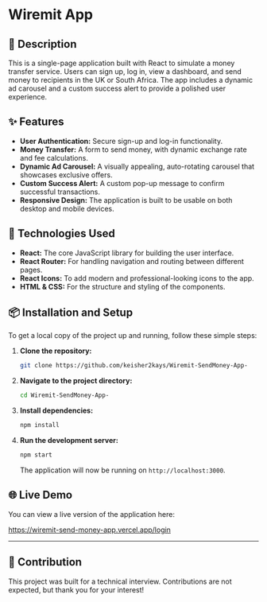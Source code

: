 # Wiremit App

## 📝 Description

This is a single-page application built with React to simulate a money transfer service. Users can sign up, log in, view a dashboard, and send money to recipients in the UK or South Africa. The app includes a dynamic ad carousel and a custom success alert to provide a polished user experience.

## ✨ Features

* **User Authentication:** Secure sign-up and log-in functionality.
* **Money Transfer:** A form to send money, with dynamic exchange rate and fee calculations.
* **Dynamic Ad Carousel:** A visually appealing, auto-rotating carousel that showcases exclusive offers.
* **Custom Success Alert:** A custom pop-up message to confirm successful transactions.
* **Responsive Design:** The application is built to be usable on both desktop and mobile devices.

## 🚀 Technologies Used

* **React:** The core JavaScript library for building the user interface.
* **React Router:** For handling navigation and routing between different pages.
* **React Icons:** To add modern and professional-looking icons to the app.
* **HTML & CSS:** For the structure and styling of the components.

## 📦 Installation and Setup

To get a local copy of the project up and running, follow these simple steps:

1.  **Clone the repository:**
    ```bash
    git clone https://github.com/keisher2kays/Wiremit-SendMoney-App-
    ```

2.  **Navigate to the project directory:**
    ```bash
    cd Wiremit-SendMoney-App-
    ```

3.  **Install dependencies:**
    ```bash
    npm install
    ```

4.  **Run the development server:**
    ```bash
    npm start
    ```
    The application will now be running on `http://localhost:3000`.

## 🌐 Live Demo

You can view a live version of the application here:

https://wiremit-send-money-app.vercel.app/login


---

## 🤝 Contribution

This project was built for a technical interview. Contributions are not expected, but thank you for your interest!